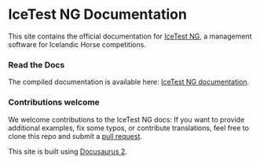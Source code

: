 # IceTest NG Documentation

This site contains the official documentation for [IceTest NG](https://www.icetestng.com/), a management software for Icelandic Horse competitions. 


### Read the Docs

The compiled documentation is available here: [IceTest NG documentation](https://blackbucksoftware.github.io/icetestng-docs/).


### Contributions welcome

We welcome contributions to the IceTest NG docs: If you want to provide additional examples, fix some typos, or contribute translations,
feel free to clone this repo and submit a [pull request](https://docs.github.com/en/pull-requests/collaborating-with-pull-requests/proposing-changes-to-your-work-with-pull-requests/creating-a-pull-request).


This site is built using [Docusaurus 2](https://docusaurus.io/).

